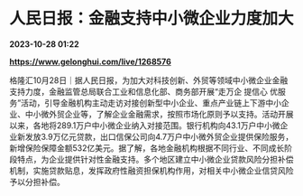 # 人民日报：金融支持中小微企业力度加大

**2023-10-28 01:22**

**https://www.gelonghui.com/live/1268576**

格隆汇10月28日｜据人民日报，为加大对科技创新、外贸等领域中小微企业金融支持力度，金融监管总局联合工业和信息化部、商务部开展“走万企 提信心 优服务”活动，引导金融机构主动走访对接创新型中小企业、重点产业链上下游中小企业、中小微外贸企业等，了解企业金融需求，按照市场化原则予以支持。活动开展以来，各地将289.1万户中小微企业纳入对接范围。银行机构向43.1万户中小微企业新发放3.9万亿元贷款，出口信保公司向4.7万户中小微外贸企业提供保险服务，新增保险保障金额532亿美元。据了解，各地金融机构根据不同行业、不同成长阶段特点，为企业提供针对性金融支持。多个地区建立中小微企业贷款风险分担补偿机制，实施贷款贴息，发挥政府性融资担保机构作用，对相关中小微企业信贷风险予以分担补偿。